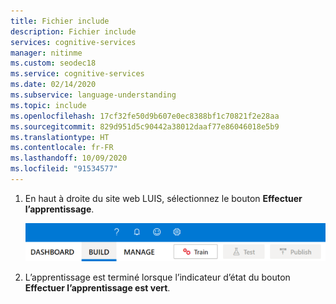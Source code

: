 ```yaml
---
title: Fichier include
description: Fichier include
services: cognitive-services
manager: nitinme
ms.custom: seodec18
ms.service: cognitive-services
ms.date: 02/14/2020
ms.subservice: language-understanding
ms.topic: include
ms.openlocfilehash: 17cf32fe50d9b607e0ec8388bf1c70821f2e28aa
ms.sourcegitcommit: 829d951d5c90442a38012daaf77e86046018e5b9
ms.translationtype: HT
ms.contentlocale: fr-FR
ms.lasthandoff: 10/09/2020
ms.locfileid: "91534577"
---
```

1. En haut à droite du site web LUIS, sélectionnez le bouton **Effectuer l’apprentissage**.

    ![Bouton Effectuer l'apprentissage](../media/train-button-preview.png)

1. L’apprentissage est terminé lorsque l’indicateur d’état du bouton **Effectuer l’apprentissage est vert**.